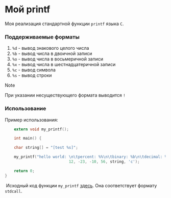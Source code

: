 # Мой printf

Моя реализация стандартной функции `printf` языка `C`.

### Поддерживаемые форматы

1) `%d` - вывод знакового целого числа
2) `%b` - вывод числа в двоичной записи
3) `%o` - вывод числа в восьмеричной записи
4) `%x` - вывод числа в шестнадцатеричной записи
5) `%c` - вывод символа
6) `%s` - вывод строки

> [!NOTE]
> При указании несуществующего формата выводится `!`

### Использование

Пример использования:
```C
    extern void my_printf();

    int main() {

    char string[] = "[test %s]";

    my_printf("hello world: \n\tpercent: %%\n\tbinary: %b\n\tdecimal: %d\n\toctal: %o\n\thexidecimal: %x\n\tstring: %s\n\tcharacter: %c\n",
                            12, -23, -10, 56, string, 'c');

    return 0;
}
```

 Исходный код функции `my_printf` [здесь](my_printf.s). Она соответствует формату `stdcall`.

